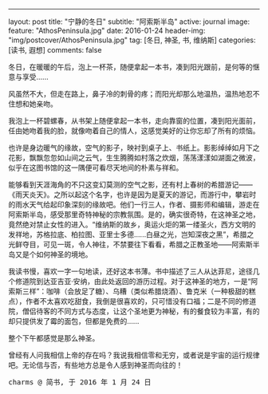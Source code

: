 ---
layout:     post
title:      "宁静的冬日"
subtitle:   "阿索斯半岛"
active: journal
image:
  feature: "AthosPeninsula.jpg"
date:       2016-01-24
header-img: "img/postcover/AthosPeninsula.jpg"
tag: [冬日, 神圣, 书, 维纳斯]
categories: [读书, 遐想]
comments: false



冬日，在暖暖的午后，泡上一杯茶，随便拿起一本书，凑到阳光跟前，是何等的惬意与享受......

风虽然不大，但走在路上，鼻子冷的刺骨的疼；而阳光却那么地温热，温热地忍不住想和她亲吻。

我泡上一杯碧螺春，从书架上随便拿起一本书，走向靠窗的位置，凑到阳光面前，任由她吻着我的脸，就像吻着自己的情人，这感觉美好的让你忘却了所有的烦恼。

也许是身边暖气的缘故，空气的影子，映衬到桌子上、书纸上。影影绰绰如月下之花影，飘飘忽忽如山间之云气，生生腾腾如村落之炊烟，荡荡漾漾如湖面之微波，似乎在这图书馆的这一隅便可看尽天地间的朴素与祥和。

能够看到天涯海角的不只这变幻莫测的空气之影，还有村上春树的希腊游记——《雨天炎天》。之所以起这个名字，也许是因为是夏天的游记，而游行中，攀岩时的雨水天气给起印象深刻的缘故吧。他们一行三人，作者、摄影师和编辑，游走在阿索斯半岛，感受那里奇特神秘的宗教氛围。是的，确实很奇特，在这神圣之地，竟然绝对禁止女性的进入。“维纳斯的故乡，奥运火炬的第一缕圣火，西方文明的发祥地，苏格拉底、柏拉图、亚里士多德......白昼之光，岂知深夜之黑”，希腊之光鲜夺目，可见一斑，令人神往，不禁要往下看看，希腊之正教圣地——阿索斯半岛又是个如何神圣的境地。


我读书慢，喜欢一字一句地读，还好这本书薄。书中描述了三人从达菲尼，途径几个修道院到达亚吉亚·安纳，由此处返回的游历过程。对于这神圣的地方，一是“阿索斯三样”：咖啡（会放足了糖）、乌糟（类似希腊烧酒）、鲁克米（一种极甜的糕点），作者不太喜欢吃甜食，我倒是很喜欢的，只可惜没有口福；二是不同的修道院，僧侣待客的不同方式与态度，让这个圣地更为神秘，有的餐食较为丰富，有的却只提供发了霉的面包，但都是免费的......

整个下午都感觉是那么神圣。

曾经有人问我相信上帝的存在吗？我说我相信零和无穷，或者说是宇宙的运行规律吧。无论信与否，有些地方总是令人感到神圣而向往的！
                                                    
   <kbd>charms @ 简书, 于 2016 年 1 月 24 日</kbd>



